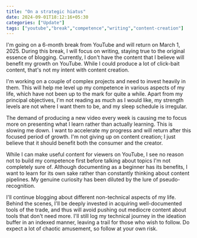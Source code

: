 ```yaml
---
title: "On a strategic hiatus"
date: 2024-09-01T18:12:16+05:30
categories: ["Update"]
tags: ["youtube","break","competence","writing","content-creation"]
---
```


I'm going on a 6-month break from YouTube and will return on March 1, 2025. During this break, I will focus on writing, staying true to the original essence of blogging. Currently, I don't have the content that I believe will benefit my growth on YouTube. While I could produce a lot of click-bait content, that's not my intent with content creation.

I'm working on a couple of complex projects and need to invest heavily in them. This will help me level up my competence in various aspects of my life, which have not been up to the mark for quite a while. Apart from my principal objectives, I'm not reading as much as I would like, my strength levels are not where I want them to be, and my sleep schedule is irregular.

The demand of producing a new video every week is causing me to focus more on presenting what I learn rather than actually learning. This is slowing me down. I want to accelerate my progress and will return after this focused period of growth. I'm not giving up on content creation; I just believe that it should benefit both the consumer and the creator.

While I can make useful content for viewers on YouTube, I see no reason not to build my competence first before talking about topics I'm not completely sure of. Although documenting as a beginner has its benefits, I want to learn for its own sake rather than constantly thinking about content pipelines. My genuine curiosity has been diluted by the lure of pseudo-recognition.

I'll continue blogging about different non-technical aspects of my life. Behind the scenes, I'll be deeply invested in acquiring well-documented tools of the trade, and thus will avoid pushing out mediocre content about tools that don't need more. I'll still log my technical journey in the ideation buffer in an indexed manner, leaving a trail for those who wish to follow. Do expect a lot of chaotic amusement, so follow at your own risk.
